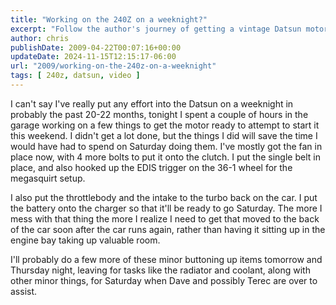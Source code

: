 ```yaml
---
title: "Working on the 240Z on a weeknight?"
excerpt: "Follow the author's journey of getting a vintage Datsun motor ready over a week, sharing tips on saving time during repair weekends."
author: chris
publishDate: 2009-04-22T00:07:16+00:00
updateDate: 2024-11-15T12:15:17-06:00
url: "2009/working-on-the-240z-on-a-weeknight"
tags: [ 240z, datsun, video ]
---
```


I can't say I've really put any effort into the Datsun on a weeknight in probably the past 20-22 months, tonight I spent a couple of hours in the garage working on a few things to get the motor ready to attempt to start it this weekend. I didn't get a lot done, but the things I did will save the time I would have had to spend on Saturday doing them. I've mostly got the fan in place now, with 4 more bolts to put it onto the clutch. I put the single belt in place, and also hooked up the EDIS trigger on the 36-1 wheel for the megasquirt setup.

I also put the throttlebody and the intake to the turbo back on the car. I put the battery onto the charger so that it'll be ready to go Saturday. The more I mess with that thing the more I realize I need to get that moved to the back of the car soon after the car runs again, rather than having it sitting up in the engine bay taking up valuable room.

I'll probably do a few more of these minor buttoning up items tomorrow and Thursday night, leaving for tasks like the radiator and coolant, along with other minor things, for Saturday when Dave and possibly Terec are over to assist.

